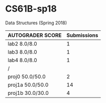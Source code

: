 # CS61B-sp18
Data Structures (Spring 2018)  

AUTOGRADER SCORE | Submissions
---------------- | -----------  
lab2 8.0/8.0     | 1  
lab3 8.0/8.0     | 1  
lab4 8.0/8.0     | 1  
/                |  
proj0 50.0/50.0  | 2  
proj1a 50.0/50.0 | 14  
proj1b 30.0/30.0 | 4  
